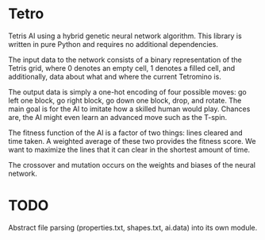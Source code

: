 # Tetro

Tetris AI using a hybrid genetic neural network algorithm. This library is written in pure Python and requires no additional dependencies.

The input data to the network consists of a binary representation of the Tetris grid, where 0 denotes an empty cell, 1 denotes a filled cell, and additionally, data about what and where the current Tetromino is.

The output data is simply a one-hot encoding of four possible moves: go left one block, go right block, go down one block, drop, and rotate. The main goal is for the AI to imitate how a skilled human would play. Chances are, the AI might even learn an advanced move such as the T-spin.

The fitness function of the AI is a factor of two things: lines cleared and time taken. A weighted average of these two provides the fitness score. We want to maximize the lines that it can clear in the shortest amount of time.

The crossover and mutation occurs on the weights and biases of the neural network.

# TODO
Abstract file parsing (properties.txt, shapes.txt, ai.data) into its own module.
